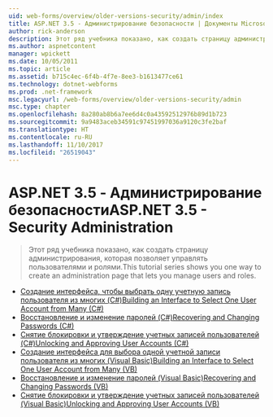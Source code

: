 ```yaml
---
uid: web-forms/overview/older-versions-security/admin/index
title: ASP.NET 3.5 - Администрирование безопасности | Документы Microsoft
author: rick-anderson
description: Этот ряд учебника показано, как создать страницу администрирования, которая позволяет управлять пользователями и ролями.
ms.author: aspnetcontent
manager: wpickett
ms.date: 10/05/2011
ms.topic: article
ms.assetid: b715c4ec-6f4b-4f7e-8ee3-b1613477ce61
ms.technology: dotnet-webforms
ms.prod: .net-framework
msc.legacyurl: /web-forms/overview/older-versions-security/admin
msc.type: chapter
ms.openlocfilehash: 8a280ab8b6a7ee6d4c0a43592512976b89d1b723
ms.sourcegitcommit: 9a9483aceb34591c97451997036a9120c3fe2baf
ms.translationtype: HT
ms.contentlocale: ru-RU
ms.lasthandoff: 11/10/2017
ms.locfileid: "26519043"
---
```

<a name="aspnet-35---security-administration"></a><span data-ttu-id="6a076-103">ASP.NET 3.5 - Администрирование безопасности</span><span class="sxs-lookup"><span data-stu-id="6a076-103">ASP.NET 3.5 - Security Administration</span></span>
====================
> <span data-ttu-id="6a076-104">Этот ряд учебника показано, как создать страницу администрирования, которая позволяет управлять пользователями и ролями.</span><span class="sxs-lookup"><span data-stu-id="6a076-104">This tutorial series shows you one way to create an administration page that lets you manage users and roles.</span></span>


- [<span data-ttu-id="6a076-105">Создание интерфейса, чтобы выбрать одну учетную запись пользователя из многих (C#)</span><span class="sxs-lookup"><span data-stu-id="6a076-105">Building an Interface to Select One User Account from Many (C#)</span></span>](building-an-interface-to-select-one-user-account-from-many-cs.md)
- [<span data-ttu-id="6a076-106">Восстановление и изменение паролей (C#)</span><span class="sxs-lookup"><span data-stu-id="6a076-106">Recovering and Changing Passwords (C#)</span></span>](recovering-and-changing-passwords-cs.md)
- [<span data-ttu-id="6a076-107">Снятие блокировки и утверждение учетных записей пользователей (C#)</span><span class="sxs-lookup"><span data-stu-id="6a076-107">Unlocking and Approving User Accounts (C#)</span></span>](unlocking-and-approving-user-accounts-cs.md)
- [<span data-ttu-id="6a076-108">Создание интерфейса для выбора одной учетной записи пользователя из многих (Visual Basic)</span><span class="sxs-lookup"><span data-stu-id="6a076-108">Building an Interface to Select One User Account from Many (VB)</span></span>](building-an-interface-to-select-one-user-account-from-many-vb.md)
- [<span data-ttu-id="6a076-109">Восстановление и изменение паролей (Visual Basic)</span><span class="sxs-lookup"><span data-stu-id="6a076-109">Recovering and Changing Passwords (VB)</span></span>](recovering-and-changing-passwords-vb.md)
- [<span data-ttu-id="6a076-110">Снятие блокировки и утверждение учетных записей пользователей (Visual Basic)</span><span class="sxs-lookup"><span data-stu-id="6a076-110">Unlocking and Approving User Accounts (VB)</span></span>](unlocking-and-approving-user-accounts-vb.md)

